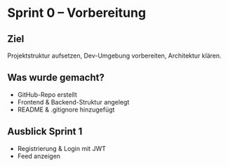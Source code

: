 # Sprint 0 – Vorbereitung

## Ziel
Projektstruktur aufsetzen, Dev-Umgebung vorbereiten, Architektur klären.

## Was wurde gemacht?
- GitHub-Repo erstellt
- Frontend & Backend-Struktur angelegt
- README & .gitignore hinzugefügt

## Ausblick Sprint 1
- Registrierung & Login mit JWT
- Feed anzeigen
